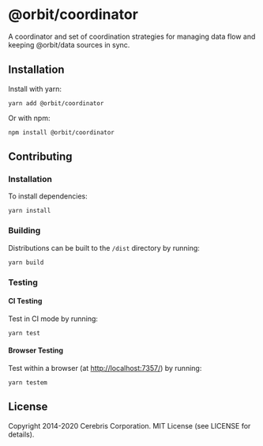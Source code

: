 # @orbit/coordinator

A coordinator and set of coordination strategies for managing data flow and
keeping @orbit/data sources in sync.

## Installation

Install with yarn:

```
yarn add @orbit/coordinator
```

Or with npm:

```
npm install @orbit/coordinator
```

## Contributing

### Installation

To install dependencies:

```
yarn install
```

### Building

Distributions can be built to the `/dist` directory by running:

```
yarn build
```

### Testing

#### CI Testing

Test in CI mode by running:

```
yarn test
```

#### Browser Testing

Test within a browser
(at [http://localhost:7357/](http://localhost:7357/)) by running:

```
yarn testem
```

## License

Copyright 2014-2020 Cerebris Corporation. MIT License (see LICENSE for details).

